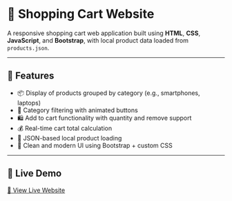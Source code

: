 # 🛒 Shopping Cart Website

A responsive shopping cart web application built using **HTML**, **CSS**, **JavaScript**, and **Bootstrap**, with local product data loaded from `products.json`.

---

## 🚀 Features

- 📦 Display of products grouped by category (e.g., smartphones, laptops)
- 🧭 Category filtering with animated buttons
- 🛍️ Add to cart functionality with quantity and remove support
- 💰 Real-time cart total calculation
- 🔄 JSON-based local product loading
- 🎨 Clean and modern UI using Bootstrap + custom CSS

---

## 🚀 Live Demo

[🔗 View Live Website](https://anurag-kokil.github.io/Simple-Shopping-Cart/)
